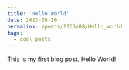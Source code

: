 ```yaml
---
title: 'Hello World'
date: 2023-08-16
permalink: /posts/2023/08/Hello_world
tags:
  - cool posts
---
```



This is my first blog post. Hello World!


